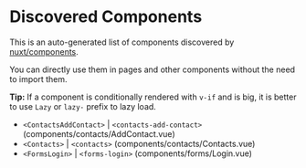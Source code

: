 # Discovered Components

This is an auto-generated list of components discovered by [nuxt/components](https://github.com/nuxt/components).

You can directly use them in pages and other components without the need to import them.

**Tip:** If a component is conditionally rendered with `v-if` and is big, it is better to use `Lazy` or `lazy-` prefix to lazy load.

- `<ContactsAddContact>` | `<contacts-add-contact>` (components/contacts/AddContact.vue)
- `<Contacts>` | `<contacts>` (components/contacts/Contacts.vue)
- `<FormsLogin>` | `<forms-login>` (components/forms/Login.vue)
